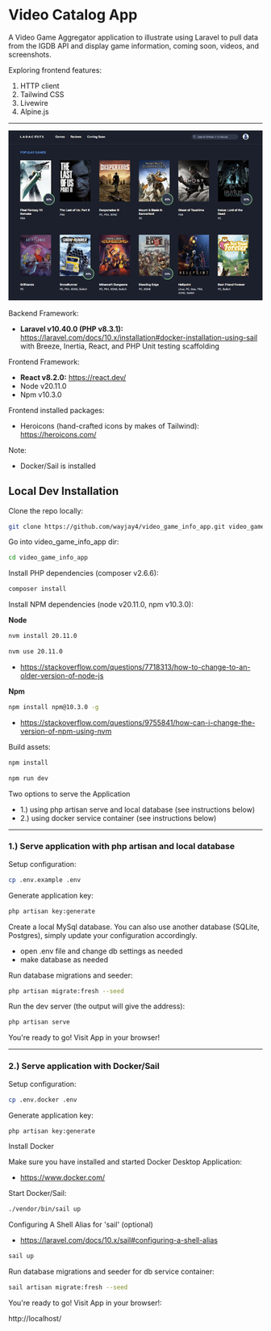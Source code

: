 # Video Catalog App

A Video Game Aggregator application to illustrate using Laravel to pull data from the IGDB API and display game information, coming soon, 
videos, and screenshots. 

Exploring frontend features:
1. HTTP client
2. Tailwind CSS
3. Livewire
4. Alpine.js

---

![homepage_screenshot.png](public/assets/images/homepage_screenshot.png)

Backend Framework:
- **Laravel v10.40.0 (PHP v8.3.1):** https://laravel.com/docs/10.x/installation#docker-installation-using-sail
  with Breeze, Inertia, React, and PHP Unit testing scaffolding

Frontend Framework:
- **React v8.2.0:** https://react.dev/
- Node v20.11.0
- Npm v10.3.0

Frontend installed packages:
- Heroicons (hand-crafted icons by makes of Tailwind): https://heroicons.com/

Note:
- Docker/Sail is installed

## Local Dev Installation

Clone the repo locally:

```sh
git clone https://github.com/wayjay4/video_game_info_app.git video_game_info_app
```

Go into video_game_info_app dir:

```sh
cd video_game_info_app
```

Install PHP dependencies (composer v2.6.6):

```sh
composer install
```

Install NPM dependencies (node v20.11.0, npm v10.3.0):

**Node**
```sh
nvm install 20.11.0
```
```sh
nvm use 20.11.0
```
- https://stackoverflow.com/questions/7718313/how-to-change-to-an-older-version-of-node-js

**Npm**
```sh
npm install npm@10.3.0 -g
```
- https://stackoverflow.com/questions/9755841/how-can-i-change-the-version-of-npm-using-nvm

Build assets:

```sh
npm install
```

```sh
npm run dev
```

Two options to serve the Application
- 1.) using php artisan serve and local database (see instructions below)
- 2.) using docker service container (see instructions below)

---

### 1.) Serve application with php artisan and local database

Setup configuration:

```sh
cp .env.example .env
```

Generate application key:

```sh
php artisan key:generate
```

Create a local MySql database. You can also use another database (SQLite, Postgres), simply update your configuration accordingly.

- open .env file and change db settings as needed
- make database as needed

Run database migrations and seeder:

```sh
php artisan migrate:fresh --seed
```

Run the dev server (the output will give the address):

```sh
php artisan serve
```

You're ready to go! Visit App in your browser!

---

### 2.) Serve application with Docker/Sail

Setup configuration:

```sh
cp .env.docker .env
```

Generate application key:

```sh
php artisan key:generate
```

Install Docker

Make sure you have installed and started Docker Desktop Application:
- https://www.docker.com/

Start Docker/Sail:

```sh
./vendor/bin/sail up
```

Configuring A Shell Alias for 'sail' (optional)

- https://laravel.com/docs/10.x/sail#configuring-a-shell-alias


```sh
sail up
```

Run database migrations and seeder for db service container:

```sh
sail artisan migrate:fresh --seed
```

You're ready to go! Visit App in your browser!:

http://localhost/
